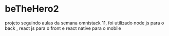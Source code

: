 # beTheHero2
projeto seguindo aulas da semana omnistack 11,  foi utilizado node.js para o back , react js para o front e react native para o mobile
